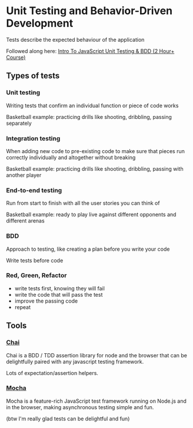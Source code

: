 # Unit Testing and Behavior-Driven Development

Tests describe the expected behaviour of the application

Followed along here:
[Intro To JavaScript Unit Testing & BDD (2 Hour+ Course)](https://www.youtube.com/watch?v=u5cLK1UrFyQ&t=0s)

## Types of tests

### Unit testing
Writing tests that confirm an individual function or piece of code works

Basketball example: practicing drills like shooting, dribbling, passing separately

### Integration testing
When adding new code to pre-existing code to make sure that pieces run correctly individually and altogether without breaking

Basketball example: practicing drills like shooting, dribbling, passing with another player

### End-to-end testing
Run from start to finish with all the user stories you can think of

Basketball example: ready to play live against different opponents and different arenas

### BDD
Approach to testing, like creating a plan before you write your code

Write tests before code

### Red, Green, Refactor
- write tests first, knowing they will fail
- write the code that will pass the test
- improve the passing code
- repeat

## Tools

### [Chai](https://www.chaijs.com/)
Chai is a BDD / TDD assertion library for node and the browser that can be delightfully paired with any javascript testing framework.

Lots of expectation/assertion helpers.

### [Mocha](https://mochajs.org/)
Mocha is a feature-rich JavaScript test framework running on Node.js and in the browser, making asynchronous testing simple and fun.

(btw I'm  really glad tests can be delightful and fun)